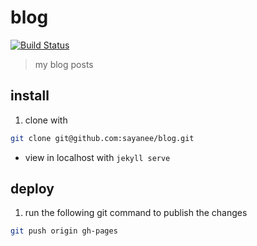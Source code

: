 # blog

[![Build Status](https://travis-ci.org/sayanee/blog.png)](https://travis-ci.org/sayanee/blog)

> my blog posts

## install

1. clone with

  ```sh
  git clone git@github.com:sayanee/blog.git
  ```
- view in localhost with `jekyll serve`

## deploy

1. run the following git command to publish the changes

  ```sh
  git push origin gh-pages
  ```
